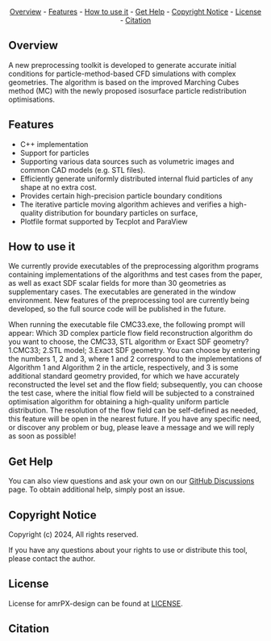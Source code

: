 <div align="center">

[Overview](#Overview) -
[Features](#Features) -
[How to use it](#How-to-use-it) -
[Get Help](#Get-Help) -
[Copyright Notice](#copyright-notice) -
[License](#License) -
[Citation](#Citation)

</div>

## Overview

A new preprocessing toolkit is developed to generate accurate initial conditions 
for particle-method-based CFD simulations with complex geometries. The algorithm is 
based on the improved Marching Cubes method (MC) with the newly proposed isosurface 
particle redistribution optimisations.

## Features

- C++ implementation
- Support for particles
- Supporting various data sources such as volumetric images and common CAD models (e.g. STL files).
- Efficiently generate uniformly distributed internal fluid particles of any shape at no extra cost.
- Provides certain high-precision particle boundary conditions
- The iterative particle moving algorithm achieves and verifies a high-quality distribution for boundary particles on surface,
- Plotfile format supported by Tecplot and ParaView

## How to use it

We currently provide executables of the preprocessing algorithm programs containing implementations of 
the algorithms and test cases from the paper, as well as exact SDF scalar fields for more than 30 geometries 
as supplementary cases. The executables are generated in the window environment. New features of the 
preprocessing tool are currently being developed, so the full source code will be published in the future.

When running the executable file CMC33.exe, the following prompt will appear:
Which 3D complex particle flow field reconstruction algorithm do you want to choose, the CMC33, STL algorithm or Exact SDF geometry?
1.CMC33;     2.STL model;      3.Exact SDF geometry.
You can choose by entering the numbers 1, 2 and 3, where 1 and 2 correspond to the implementations of Algorithm 1 
and Algorithm 2 in the article, respectively, and 3 is some additional standard geometry provided, for which we have 
accurately reconstructed the level set and the flow field; subsequently, you can choose the test case, where the 
initial flow field will be subjected to a constrained optimisation algorithm for obtaining a high-quality uniform 
particle distribution. The resolution of the flow field can be self-defined as needed, this feature will be open in 
the nearest future. If you have any specific need, or discover any problem or bug, please leave a message and we will 
reply as soon as possible!

## Get Help

You can also view questions
and ask your own on our [GitHub Discussions]([https://github.com/AMReX-Codes/amrex/discussions](https://github.com/amrPX-Projects/amrPX-design.git)) page.
To obtain additional help, simply post an issue.

## Copyright Notice

Copyright (c) 2024, All rights reserved.

If you have any questions about your rights to use or distribute this tool, please contact the author.

## License

License for amrPX-design can be found at [LICENSE](LICENSE).

## Citation



